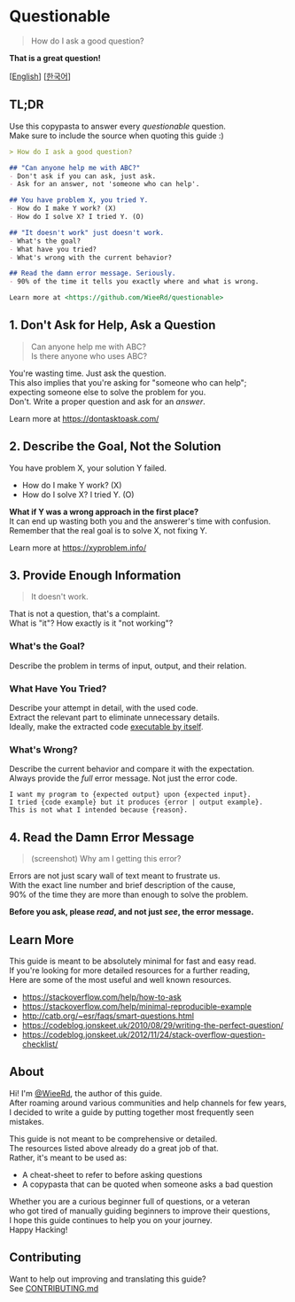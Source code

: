 # Questionable

> How do I ask a good question?

**That is a great question!**

[[English](https://github.com/WieeRd/questionable)]
[[한국어](/i18n/ko.md)]

## TL;DR

Use this copypasta to answer every *questionable* question.  
Make sure to include the source when quoting this guide :)

```markdown
> How do I ask a good question?

## "Can anyone help me with ABC?"
- Don't ask if you can ask, just ask.
- Ask for an answer, not 'someone who can help'.

## You have problem X, you tried Y.
- How do I make Y work? (X)
- How do I solve X? I tried Y. (O)

## "It doesn't work" just doesn't work.
- What's the goal?
- What have you tried?
- What's wrong with the current behavior?

## Read the damn error message. Seriously.
- 90% of the time it tells you exactly where and what is wrong.

Learn more at <https://github.com/WieeRd/questionable>
```

## 1. Don't Ask for Help, Ask a Question

> Can anyone help me with ABC?  
> Is there anyone who uses ABC?

You're wasting time. Just ask the question.  
This also implies that you're asking for "someone who can help";  
expecting someone else to solve the problem for you.  
Don't. Write a proper question and ask for an *answer*.

Learn more at <https://dontasktoask.com/>

## 2. Describe the Goal, Not the Solution

You have problem X, your solution Y failed.

- How do I make Y work? (X)
- How do I solve X? I tried Y. (O)

**What if Y was a wrong approach in the first place?**  
It can end up wasting both you and the answerer's time with confusion.  
Remember that the real goal is to solve X, not fixing Y.

Learn more at <https://xyproblem.info/>

## 3. Provide Enough Information

> It doesn't work.

That is not a question, that's a complaint.  
What is "it"? How exactly is it "not working"?

### What's the Goal?

Describe the problem in terms of input, output, and their relation.

### What Have You Tried?

Describe your attempt in detail, with the used code.  
Extract the relevant part to eliminate unnecessary details.  
Ideally, make the extracted code [executable by itself][MRE].

[MRE]: https://stackoverflow.com/help/minimal-reproducible-example

### What's Wrong?

Describe the current behavior and compare it with the expectation.  
Always provide the *full* error message. Not just the error code.

```text
I want my program to {expected output} upon {expected input}.
I tried {code example} but it produces {error | output example}.
This is not what I intended because {reason}.
```

## 4. Read the Damn Error Message

> (screenshot) Why am I getting this error?

Errors are not just scary wall of text meant to frustrate us.  
With the exact line number and brief description of the cause,  
90% of the time they are more than enough to solve the problem.

**Before you ask, please *read*, and not just *see*, the error message.**

## Learn More

This guide is meant to be absolutely minimal for fast and easy read.  
If you're looking for more detailed resources for a further reading,  
Here are some of the most useful and well known resources.

- <https://stackoverflow.com/help/how-to-ask>
- <https://stackoverflow.com/help/minimal-reproducible-example>
- <http://catb.org/~esr/faqs/smart-questions.html>
- <https://codeblog.jonskeet.uk/2010/08/29/writing-the-perfect-question/>
- <https://codeblog.jonskeet.uk/2012/11/24/stack-overflow-question-checklist/>

## About

Hi! I'm [@WieeRd](https://github.com/WieeRd), the author of this guide.  
After roaming around various communities and help channels for few years,  
I decided to write a guide by putting together most frequently seen mistakes.

This guide is not meant to be comprehensive or detailed.  
The resources listed above already do a great job of that.  
Rather, it's meant to be used as:

- A cheat-sheet to refer to before asking questions
- A copypasta that can be quoted when someone asks a bad question

Whether you are a curious beginner full of questions, or a veteran  
who got tired of manually guiding beginners to improve their questions,  
I hope this guide continues to help you on your journey.  
Happy Hacking!

## Contributing

Want to help out improving and translating this guide?  
See [CONTRIBUTING.md](/CONTRIBUTING.md)
